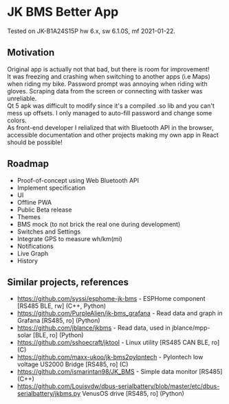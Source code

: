 # JK BMS Better App
Tested on JK-B1A24S15P hw 6.x, sw 6.1.0S, mf 2021-01-22.

## Motivation
Original app is actually not that bad, but there is room for improvement!  
It was freezing and crashing when switching to another apps (i.e Maps) when riding my bike. Password prompt was annoying when riding with gloves. Scraping data from the screen or connecting with tasker was unreliable.  
Qt 5 apk was difficult to modify since it's a compiled .so lib and you can't mess up offsets. I only managed to auto-fill password and change some colors.  
As front-end developer I relialized that with Bluetooth API in the browser, accessible documentation and other projects making my own app in React should be possible!

## Roadmap
- Proof-of-concept using Web Bluetooth API
- Implement specification
- UI
- Offline PWA
- Public Beta release
- Themes
- BMS mock (to not brick the real one during development)
- Switches and Settings
- Integrate GPS to measure wh/km(mi)
- Notifications
- Live Graph
- History


## Similar projects, references
- https://github.com/syssi/esphome-jk-bms - ESPHome component [RS485 BLE, rw] (C++, Python)
- https://github.com/PurpleAlien/jk-bms_grafana - Read data and graph in Grafana [RS485, ro] (Python)
- https://github.com/jblance/jkbms - Read data, used in jblance/mpp-solar [BLE, ro] (Python)
- https://github.com/sshoecraft/jktool - Linux utility [RS485 CAN BLE, ro] (C)
- https://github.com/maxx-ukoo/jk-bms2pylontech - Pylontech low voltage US2000 Bridge [RS485, ro] (C)
- https://github.com/ismarintan98/JK_BMS - Simple data monitor [RS485] (C++)
- https://github.com/Louisvdw/dbus-serialbattery/blob/master/etc/dbus-serialbattery/jkbms.py VenusOS drive [RS485, ro] (Python)
